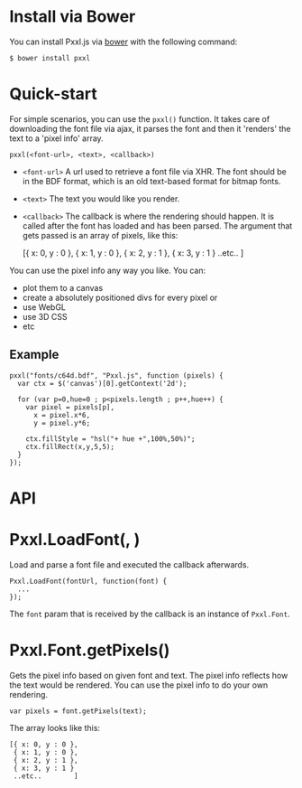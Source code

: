 # Install via Bower
You can install Pxxl.js via [bower](http://bower.io/) with the following command:
	
	$ bower install pxxl

# Quick-start


For simple scenarios, you can use the `pxxl()` function. It takes care of downloading the font file via ajax, it parses the font and then it 'renders' the text to a 'pixel info' array. 

    pxxl(<font-url>, <text>, <callback>)
 
* `<font-url>`
A url used to retrieve a font file via XHR. The font should be in the BDF format, which is an old text-based format for bitmap fonts.
  

* `<text>`
The text you would like you render.
    

* `<callback>`
The callback is where the rendering should happen. It is called after the font has loaded and has been parsed. The argument that gets passed is an array of pixels, like this:

	[{ x: 0, y : 0 },
	{ x: 1, y : 0 },
	{ x: 2, y : 1 },
	{ x: 3, y : 1 }
	..etc..        ]

You can use the pixel info any way you like. You can:

  - plot them to a canvas
  - create a absolutely positioned divs for every pixel or
  - use WebGL
  - use 3D CSS
  - etc

## Example

    pxxl("fonts/c64d.bdf", "Pxxl.js", function (pixels) {
      var ctx = $('canvas')[0].getContext('2d');

      for (var p=0,hue=0 ; p<pixels.length ; p++,hue++) {
        var pixel = pixels[p],
          x = pixel.x*6,
          y = pixel.y*6;

        ctx.fillStyle = "hsl("+ hue +",100%,50%)";
        ctx.fillRect(x,y,5,5);
      }
    });

API
===

# Pxxl.LoadFont(<url>, <callback>)

Load and parse a font file and executed the callback afterwards.

    Pxxl.LoadFont(fontUrl, function(font) {
      ...
    });
    
The `font` param that is received by the callback is an instance of `Pxxl.Font`.

# Pxxl.Font.getPixels()

Gets the pixel info based on given font and text. The pixel info reflects how the text would be rendered. You can use the pixel info to do your own rendering.

    var pixels = font.getPixels(text);

The array looks like this:
  
    [{ x: 0, y : 0 },
     { x: 1, y : 0 },
     { x: 2, y : 1 },
     { x: 3, y : 1 }
     ..etc..        ]
     


